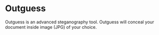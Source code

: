 # Outguess

Outguess is an advanced steganography tool. Outguess will conceal your document inside image (JPG) of your choice.
